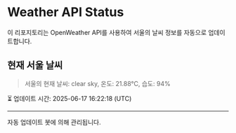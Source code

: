 
# Weather API Status

이 리포지토리는 OpenWeather API를 사용하여 서울의 날씨 정보를 자동으로 업데이트합니다.

## 현재 서울 날씨
> 서울의 현재 날씨: clear sky, 온도: 21.88°C, 습도: 94%

⏳ 업데이트 시간: 2025-06-17 16:22:18 (UTC)

---
자동 업데이트 봇에 의해 관리됩니다.
